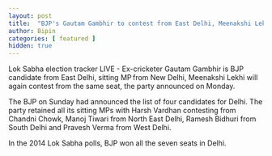 ```yaml
---
layout: post
title:  "BJP's Gautam Gambhir to contest from East Delhi, Meenakshi Lekhi from New Delhi"
author: Bipin
categories: [ featured ]
hidden: true
---
```

Lok Sabha election tracker LIVE -  Ex-cricketer Gautam Gambhir is BJP candidate from East Delhi, sitting MP from New Delhi, Meenakshi Lekhi will again contest from the same seat, the party announced on Monday.

The BJP on Sunday had announced the list of four candidates for Delhi. The party retained all its sitting MPs with Harsh Vardhan contesting from Chandni Chowk, Manoj Tiwari from North East Delhi, Ramesh Bidhuri from South Delhi and Pravesh Verma from West Delhi.

In the 2014 Lok Sabha polls, BJP won all the seven seats in Delhi.